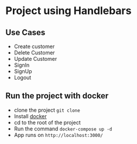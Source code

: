 # Project using Handlebars

## Use Cases
- Create customer
- Delete Customer
- Update Customer
- SignIn
- SignUp
- Logout

## Run the project with docker
- clone the project `git clone`
- Install [docker](https://www.docker.com/products/docker-desktop/)
- cd to the root of the project
- Run the command `docker-compose up -d`
- App runs on ```http://localhost:3000/```